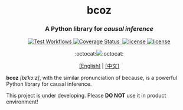 <h1 align="center" style="border-bottom: none;">bcoz</h1>
<h3 align="center">A Python library for <i>causal inference</i></h3>
<p align="center">
    <a href="https://github.com/bradendubois/do-calculus/actions?query=workflow%3ATest+branch%3Amain">
        <img alt="Test Workflows" src="https://github.com/bradendubois/do-calculus/workflows/Test and Release/badge.svg">
    </a>
    <a href='https://coveralls.io/github/bradendubois/do-calculus?branch=main'>
        <img src='https://coveralls.io/repos/github/bradendubois/do-calculus/badge.svg?branch=main' alt='Coverage Status' />
    </a>
    <a href="https://pypi.org/project/do-calculus/">
        <img alt="" src="https://pypip.in/v/do-calculus/badge.svg">
    </a>
    <a href="https://github.com/jarodyv/bcoz">
        <img alt="license" src="https://img.shields.io/github/languages/top/planplus/bcoz"/>
    </a>
    <a href="https://github.com/jarodyv/bcoz/LICENSE">
        <img alt="license" src="https://img.shields.io/github/license/jarodyv/bcoz?style=flat-square">
    </a>
</p>
<p align="center">
:octocat:<a href="https://github.com/jarodyv/bcoz"><img src="https://img.shields.io/badge/-created%20for%20causal%20inference%20-blue?style=for-the-badge&logo=github"></a>:octocat:
</p>
<p align="center">
<a href="README.md">[English]</a>  |  <a href="README.zh-CN.md">[中文]</a>
</p>

**bcoz** _[bɪˈkɔːz]_, with the similar pronunciation of because, is a powerful Python library for causal inference. 

This project is under developing. Please **DO NOT** use it in product environment!
